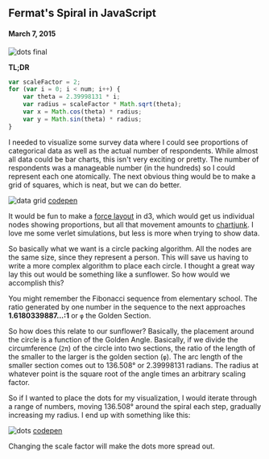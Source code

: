 ## Fermat's Spiral in JavaScript

#### March 7, 2015

![dots final](/images/dots_final.png)

**TL;DR**

```javascript
var scaleFactor = 2;
for (var i = 0; i < num; i++) {
    var theta = 2.39998131 * i;
    var radius = scaleFactor * Math.sqrt(theta);
    var x = Math.cos(theta) * radius;
    var y = Math.sin(theta) * radius;
}
```

I needed to visualize some survey data where I could see proportions of categorical data as well as the actual number of respondents. While almost all data could be bar charts, this isn't very exciting or pretty. The number of respondents was a manageable number (in the hundreds) so I could represent each one atomically. The next obvious thing would be to make a grid of squares, which is neat, but we can do better.

![data grid](/images/datagrid.png "data grid image")
[codepen](http://codepen.io/anon/pen/LEJNBg)

It would be fun to make a [force layout](http://bl.ocks.org/mbostock/1021841) in d3, which would get us individual nodes showing proportions, but all that movement amounts to [chartjunk](http://en.wikipedia.org/wiki/Chartjunk). I love me some verlet simulations, but less is more when trying to show data.

So basically what we want is a circle packing algorithm. All the nodes are the same size, since they represent a person. This will save us having to write a more complex algorithm to place each circle. I thought a great way lay this out would be something like a sunflower. So how would we accomplish this?

You might remember the Fibonacci sequence from elementary school. The ratio generated by one number in the sequence to the next approaches **1.6180339887...:1** or `φ` the Golden Section.

So how does this relate to our sunflower? Basically, the placement around the circle is a function of the Golden Angle. Basically, if we divide the circumference (`2π`) of the circle into two sections, the ratio of the length of the smaller to the larger is the golden section (`φ`). The arc length of the smaller section comes out to 136.508° or 2.39998131 radians. The radius at whatever point is the square root of the angle times an arbitrary scaling factor.

So if I wanted to place the dots for my visualization, I would iterate through a range of numbers, moving 136.508° around the spiral each step, gradually increasing my radius. I end up with something like this:


![dots](/images/datacircle.png "dots")
[codepen](http://codepen.io/anon/pen/zxJKwv)

Changing the scale factor will make the dots more spread out.